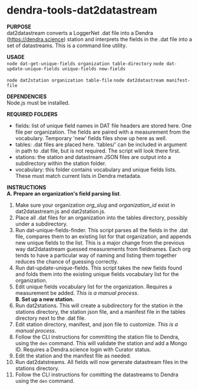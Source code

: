 # dendra-tools-dat2datastream

**PURPOSE**   
dat2datastream converts a LoggerNet .dat file into a Dendra (https://dendra.science) station and interprets the fields in the .dat file into a set of datastreams.  This is a command line utility.

**USAGE**    
`node dat-get-unique-fields organization table-directory`
`node dat-update-unique-fields unique-fields new-fields`

`node dat2station organization table-file`
`node dat2datastream manifest-file`  

**DEPENDENCIES**   
Node.js must be installed.  

**REQUIRED FOLDERS**     
* fields: list of unique field names in DAT file headers are stored here.  One file per organization. The fields are paired with a measurement from the vocabulary. Temporary 'new' fields files show up here as well.    
* tables: .dat files are placed here.  'tables/' can be included in argument in path to .dat file, but is not required. The script will look there first.      
* stations:  the station and datastream JSON files are output into a subdirectory within the station folder.      
* vocabulary:  this folder contains vocabulary and unique fields lists.  These must match current lists in Dendra metadata.     

**INSTRUCTIONS**     
**A. Prepare an organization's field parsing list**.   
1. Make sure your organization _org\_slug_ and _organization\_id_ exist in dat2datastream.js and dat2station.js.     
2. Place all .dat files for an organization into the tables directory, possibly under a subdirectory. 
3. Run dat-unique-fields-finder.  This script parses all the fields in the .dat file, compares them to an existing list for that organization, and appends new unique fields to the list.  This is a major change from the previous way dat2datastream guessed measurements from fieldnames.  Each org tends to have a particular way of naming and listing them together reduces the chance of guessing correctly.     
4. Run dat-update-unique-fields.  This script takes the new fields found and folds them into the existing unique fields vocabulary list for the organization.       
5. Edit unique fields vocabulary list for the organization.  Requires a measurement be added. _This is a manual process_.    
**B. Set up a new station.**      
1. Run dat2stations. This will create a subdirectory for the station in the stations directory, the station json file, and a manifest file in the tables directory next to the .dat file.    
2. Edit station directory, manifest, and json file to customize.  _This is a manual process_.    
3. Follow the CLI instructions for committing the station file to Dendra, using the `den` command.  This will validate the station and add a Mongo ID. Requires a Dendra.science login with Curator status.    
4. Edit the station and the manifest file as needed.    
5. Run dat2datstreams.  All fields will now generate datastream files in the stations directory.  
6. Follow the CLI instructions for comitting the datastreams to Dendra using the `den` command.







